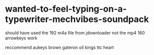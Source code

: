 # wanted-to-feel-typing-on-a-typewriter-mechvibes-soundpack
should have used the 192 m4a file from jdownloader not the mp4 160
arrowkeys work

reccommend aukeys brown gateron oil kings ttc heart
